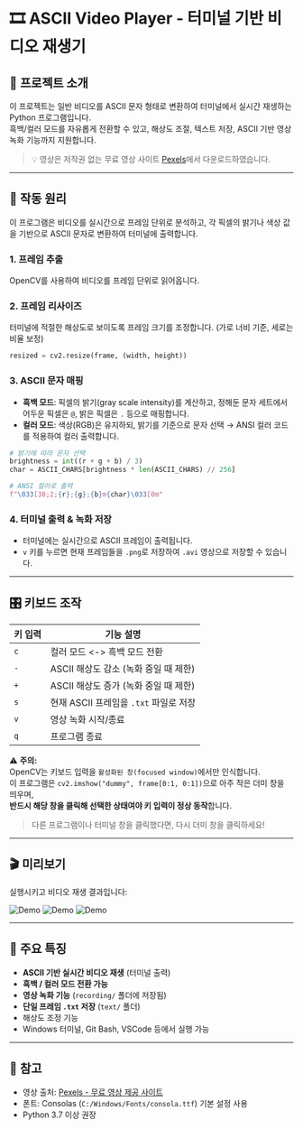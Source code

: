 # 🎞️ ASCII Video Player - 터미널 기반 비디오 재생기

## 📌 프로젝트 소개

이 프로젝트는 일반 비디오를 ASCII 문자 형태로 변환하여 터미널에서 실시간 재생하는 Python 프로그램입니다.  
흑백/컬러 모드를 자유롭게 전환할 수 있고, 해상도 조절, 텍스트 저장, ASCII 기반 영상 녹화 기능까지 지원합니다.

> 💡 영상은 저작권 없는 무료 영상 사이트 [Pexels](https://www.pexels.com)에서 다운로드하였습니다.

---

## 🧠 작동 원리

이 프로그램은 비디오를 실시간으로 프레임 단위로 분석하고, 각 픽셀의 밝기나 색상 값을 기반으로 ASCII 문자로 변환하여 터미널에 출력합니다.

### 1. 프레임 추출
OpenCV를 사용하여 비디오를 프레임 단위로 읽어옵니다.

### 2. 프레임 리사이즈
터미널에 적절한 해상도로 보이도록 프레임 크기를 조정합니다. (가로 너비 기준, 세로는 비율 보정)

```python
resized = cv2.resize(frame, (width, height))
```

### 3. ASCII 문자 매핑

- **흑백 모드**: 픽셀의 밝기(gray scale intensity)를 계산하고, 정해둔 문자 세트에서 어두운 픽셀은 `@`, 밝은 픽셀은 `.` 등으로 매핑합니다.
- **컬러 모드**: 색상(RGB)은 유지하되, 밝기를 기준으로 문자 선택 → ANSI 컬러 코드를 적용하여 컬러 출력합니다.

```python
# 밝기에 따라 문자 선택
brightness = int((r + g + b) / 3)
char = ASCII_CHARS[brightness * len(ASCII_CHARS) // 256]

# ANSI 컬러로 출력
f"\033[38;2;{r};{g};{b}m{char}\033[0m"
```

### 4. 터미널 출력 & 녹화 저장
- 터미널에는 실시간으로 ASCII 프레임이 출력됩니다.
- `v` 키를 누르면 현재 프레임들을 `.png`로 저장하여 `.avi` 영상으로 저장할 수 있습니다.


---


## 🎛️ 키보드 조작

| 키 입력 | 기능 설명                              |
|---------|-----------------------------------------|
| `c`     | 컬러 모드 <-> 흑백 모드 전환            |
| `-`     | ASCII 해상도 감소 (녹화 중일 때 제한)   |
| `+`     | ASCII 해상도 증가 (녹화 중일 때 제한)   |
| `s`     | 현재 ASCII 프레임을 `.txt` 파일로 저장  |
| `v`     | 영상 녹화 시작/종료                     |
| `q`     | 프로그램 종료                            |

⚠️ **주의:**  
OpenCV는 키보드 입력을 `활성화된 창(focused window)`에서만 인식합니다.  
이 프로그램은 `cv2.imshow("dummy", frame[0:1, 0:1])`으로 아주 작은 더미 창을 띄우며,  
**반드시 해당 창을 클릭해 선택한 상태여야 키 입력이 정상 동작**합니다.

> 다른 프로그램이나 터미널 창을 클릭했다면, 다시 더미 창을 클릭하세요!

---

## 🎬 미리보기

실행시키고 비디오 재생 결과입니다:

![Demo](./demo.gif)
![Demo](./demo.gif)
![Demo](./demo.gif)


---

## 📝 주요 특징

- **ASCII 기반 실시간 비디오 재생** (터미널 출력)
- **흑백 / 컬러 모드 전환 가능**
- **영상 녹화 기능** (`recording/` 폴더에 저장됨)
- **단일 프레임 `.txt` 저장** (`text/` 폴더)
- 해상도 조정 기능
- Windows 터미널, Git Bash, VSCode 등에서 실행 가능

---

## 🔖 참고

- 영상 출처: [Pexels - 무료 영상 제공 사이트](https://www.pexels.com)
- 폰트: Consolas (`C:/Windows/Fonts/consola.ttf`) 기본 설정 사용
- Python 3.7 이상 권장
